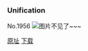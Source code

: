 ### Unification
No.1956
![图片不见了~~~](https://imgs.xkcd.com/comics/unification.png)

[原址](https://xkcd.com//1956) [下载](https://imgs.xkcd.com/comics/unification.png)

